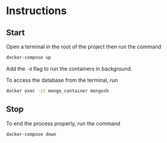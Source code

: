 # Instructions


## Start

Open a terminal in the root of the project then run the command 
```bash
docker-compose up 
```
Add the `-d` flag to run the containers in background.

To access the database from the terminal, run 
```bash
docker exec -it mongo_container mongosh
``` 

## Stop

To end the process properly, run the command 
```bash
docker-compose down
```

